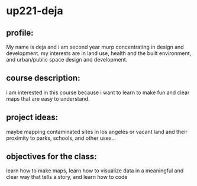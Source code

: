 # up221-deja
## profile: 
My name is deja and i am second year murp concentrating in design and development. my interests are in land use, health and the built environment, and urban/public space design and development. 
## course description: 
i am interested in this course because i want to learn to make fun and clear maps that are easy to understand.
## project ideas: 
maybe mapping contaminated sites in los angeles or vacant land and their proximity to parks, schools, and other uses...
## objectives for the class: 
learn how to make maps, learn how to visualize data in a meaningful and clear way that tells a story, and learn how to code
